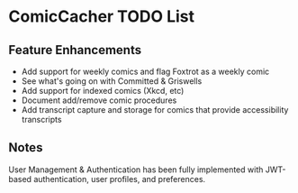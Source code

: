 # ComicCacher TODO List

## Feature Enhancements

* Add support for weekly comics and flag Foxtrot as a weekly comic
* See what's going on with Committed & Griswells
* Add support for indexed comics (Xkcd, etc)
* Document add/remove comic procedures
* Add transcript capture and storage for comics that provide accessibility transcripts

## Notes

User Management & Authentication has been fully implemented with JWT-based authentication, user profiles, and preferences.
